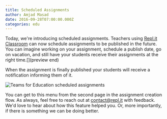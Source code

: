 ```yaml
---
title: Scheduled Assignments
author: Amjad Masad
date: 2016-09-28T07:00:00.000Z
categories: edu
---
```


Today, we're introducing scheduled assignments. Teachers using [Repl.it
Classroom](/classrooms) can now schedule
assignments to be published in the future. You can imagine working on your
assignment, schedule a publish date, go on vacation, and still have your
students receive their assignments at the right time.[](preview end)

When the assignment is finally published your students will receive a
notification informing them of it.

![Teams for Education scheduled assignments](https://blog.replit.com/images/blog/scheduled_assignment.png)

You can get to this menu from the second page in the assignment creation flow. As
always, feel free to reach out at <a href="mailto:contact@repl.it">contact@repl.it</a>
with feedback. We'd love to hear about how this feature helped you. Or,
more importantly, if there is something we can be doing better.